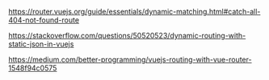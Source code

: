 https://router.vuejs.org/guide/essentials/dynamic-matching.html#catch-all-404-not-found-route

https://stackoverflow.com/questions/50520523/dynamic-routing-with-static-json-in-vuejs

https://medium.com/better-programming/vuejs-routing-with-vue-router-1548f94c0575